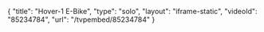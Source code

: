 {
    "title": "Hover-1 E-Bike",
    "type": "solo",
    "layout": "iframe-static",
    "videoId": "85234784",
    "url": "\/tvpembed\/85234784"
}
